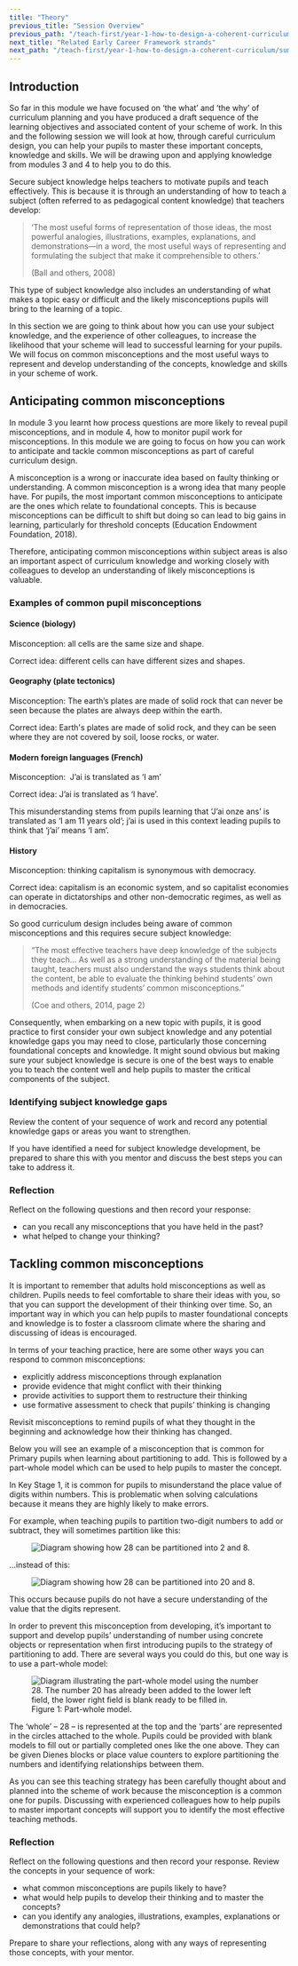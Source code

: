 ```yaml
---
title: "Theory"
previous_title: "Session Overview"
previous_path: "/teach-first/year-1-how-to-design-a-coherent-curriculum/summer-week-4-ect-session-overview"
next_title: "Related Early Career Framework strands"
next_path: "/teach-first/year-1-how-to-design-a-coherent-curriculum/summer-week-4-ect-related-early-career-framework-strands"
---
```


## Introduction

So far in this module we have focused on ‘the what’ and ‘the why’ of curriculum planning and you have produced a draft sequence of the learning objectives and associated content of your scheme of work. In this and the following session we will look at how, through careful curriculum design, you can help your pupils to master these important concepts, knowledge and skills. We will be drawing upon and applying knowledge from modules 3 and 4 to help you to do this.

Secure subject knowledge helps teachers to motivate pupils and teach effectively. This is because it is through an understanding of how to teach a subject (often referred to as pedagogical content knowledge) that teachers develop:

> ‘The most useful forms of representation of those ideas, the most powerful analogies, illustrations, examples, explanations, and demonstrations—in a word, the most useful ways of representing and formulating the subject that make it comprehensible to others.’
>
> (Ball and others, 2008)

This type of subject knowledge also includes an understanding of what makes a topic easy or difficult and the likely misconceptions pupils will bring to the learning of a topic.

In this section we are going to think about how you can use your subject knowledge, and the experience of other colleagues, to increase the likelihood that your scheme will lead to successful learning for your pupils. We will focus on common misconceptions and the most useful ways to represent and develop understanding of the concepts, knowledge and skills in your scheme of work.

## Anticipating common misconceptions

In module 3 you learnt how process questions are more likely to reveal pupil misconceptions, and in module 4, how to monitor pupil work for misconceptions. In this module we are going to focus on how you can work to anticipate and tackle common misconceptions as part of careful curriculum design.

A misconception is a wrong or inaccurate idea based on faulty thinking or understanding. A common misconception is a wrong idea that many people have. For pupils, the most important common misconceptions to anticipate are the ones which relate to foundational concepts. This is because misconceptions can be difficult to shift but doing so can lead to big gains in learning, particularly for threshold concepts (Education Endowment Foundation, 2018).

Therefore, anticipating common misconceptions within subject areas is also an important aspect of curriculum knowledge and working closely with colleagues to develop an understanding of likely misconceptions is valuable.



### Examples of common pupil misconceptions

#### Science (biology)
Misconception: all cells are the same size and shape.

Correct idea: different cells can have different sizes and shapes.

#### Geography (plate tectonics)
Misconception: The earth’s plates are made of solid rock that can never be seen because
the plates are always deep within the earth.

Correct idea: Earth's plates are made of solid rock, and they can be seen where they are not covered by soil, loose rocks, or water.

#### Modern foreign languages (French)
Misconception:  J’ai is translated as ‘I am’

Correct idea: J’ai is translated as ‘I have’.

This misunderstanding stems from pupils learning that ‘J’ai onze ans’ is translated as ‘I am 11 years old’; j’ai is used in this context leading pupils to think that ‘j’ai’ means ‘I am’.

#### History
Misconception: thinking capitalism is synonymous with democracy.

Correct idea: capitalism is an economic system, and so capitalist economies can operate in dictatorships and other non-democratic regimes, as well as in democracies.


So good curriculum design includes being aware of common misconceptions and this requires secure subject knowledge:

> “The most effective teachers have deep knowledge of the subjects they teach… As well as a strong understanding of the material being taught, teachers must also understand the ways students think about the content, be able to evaluate the thinking behind students’ own methods and identify students’ common misconceptions.”
>
> (Coe and others, 2014, page 2)

Consequently, when embarking on a new topic with pupils, it is good practice to first consider your own subject knowledge and any potential knowledge gaps you may need to close, particularly those concerning foundational concepts and knowledge. It might sound obvious but making sure your subject knowledge is secure is one of the best ways to enable you to teach the content well and help pupils to master the critical components of the subject.



### Identifying subject knowledge gaps
Review the content of your sequence of work and record any potential knowledge gaps
or areas you want to strengthen.

If you have identified a need for subject knowledge development, be prepared to share this with you mentor and discuss the best steps you can take to address it.




### Reflection
Reflect on the following questions and then record your response:

* can you recall any misconceptions that you have held in the past?
* what helped to change your thinking?


## Tackling common misconceptions

It is important to remember that adults hold misconceptions as well as children. Pupils needs to feel comfortable to share their ideas with you, so that you can support the development of their thinking over time. So, an important way in which you can help pupils to master foundational concepts and knowledge is to foster a classroom climate where the sharing and discussing of ideas is encouraged.

In terms of your teaching practice, here are some other ways you can respond to common misconceptions:

* explicitly address misconceptions through explanation
* provide evidence that might conflict with their thinking
* provide activities to support them to restructure their thinking
* use formative assessment to check that pupils’ thinking is changing

Revisit misconceptions to remind pupils of what they thought in the
    beginning and acknowledge how their thinking has changed.

Below you will see an example of a misconception that is common for Primary pupils when learning about partitioning to add. This is followed by a part-whole model which can be used to help pupils to master the concept.

In Key Stage 1, it is common for pupils to misunderstand the place value of digits within numbers. This is problematic when solving calculations because it means they are highly likely to make errors.

For example, when teaching pupils to partition two-digit numbers to add or subtract, they will sometimes partition like this:

<figure>
  <img url="/assets/materials/teachfirst-wp-content-uploads-sites-4-2020-08-partioning-28-a.jpg" alt="Diagram showing how 28 can be partitioned into 2 and 8." />
</figure>


…instead of this:

<figure>
  <img url="/assets/materials/teachfirst-wp-content-uploads-sites-4-2020-08-partitioning-28b.jpg" alt="Diagram showing how 28 can be partitioned into 20 and 8." />
</figure>


This occurs because pupils do not have a secure understanding of the value that the digits represent.

In order to prevent this misconception from developing, it’s important to support and develop pupils’ understanding of number using concrete objects or representation when first introducing pupils to the strategy of partitioning to add. There are several ways you could do this, but one way is to use a part-whole model:

<figure>
  <img url="/assets/materials/teachfirst-wp-content-uploads-sites-4-2020-08-Part-whole-model.jpg" alt="Diagram illustrating the part-whole model using the number 28. The number 20 has already been added to the lower left field, the lower right field is blank ready to be filled in." />
  <figcaption>
    Figure 1: Part-whole model.
  </figcaption>
</figure>


The ‘whole’ – 28 – is represented at the top and the ‘parts’ are represented in the circles attached to the whole. Pupils could be provided with blank models to fill out or partially completed ones like the one above. They can be given Dienes blocks or place value counters to explore partitioning the numbers and identifying relationships between them.

As you can see this teaching strategy has been carefully thought about and planned into the scheme of work because the misconception is a common one for pupils. Discussing with experienced colleagues how to help pupils to master important concepts will support you to identify the most effective teaching methods.



### Reflection
Reflect on the following questions and then record your response. Review the concepts in your sequence of work:

* what common misconceptions are pupils likely to have?
* what would help pupils to develop their thinking and to master the
      concepts?
* can you identify any analogies, illustrations, examples, explanations or
      demonstrations that could help?

Prepare to share your reflections, along with any ways of representing those concepts,
with your mentor. 

